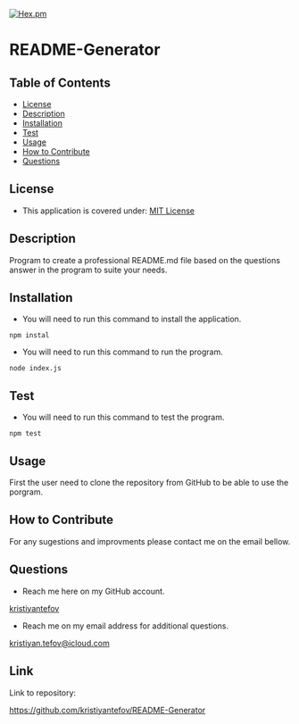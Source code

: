 [![Hex.pm](https://img.shields.io/badge/license%20-mit-blue?style=for-the-badge&logo=appveyor)](https://choosealicense.com/licenses/mit)    
# README-Generator

## Table of Contents
* [License](#license)
* [Description](#description)
* [Installation](#installation)
* [Test](#test)
* [Usage](#usage)
* [How to Contribute](#how-to-contribute)
* [Questions](#questions)

## License
 * This application is covered under: [MIT License](https://choosealicense.com/licenses/mit)
## Description
Program to create a professional README.md file based on the questions answer in the program to suite your needs.
## Installation
* You will need to run this command to install the application.
```
npm instal
```
* You will need to run this command to run the program.
```
node index.js
```
## Test
* You will need to run this command to test the program.
```
npm test
```

## Usage
First the user need to clone the repository from GitHub to be able to use the porgram.

## How to Contribute

For any sugestions and improvments please contact me on the email bellow.

## Questions

* Reach me here on my GitHub account.

[kristiyantefov](https://github.com/kristiyantefov) 

* Reach me on my email address for additional questions.

kristiyan.tefov@icloud.com

## Link
Link to repository:

https://github.com/kristiyantefov/README-Generator

